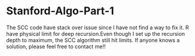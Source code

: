 # Stanford-Algo-Part-1
The SCC code have stack over issue since I have not find a way to fix it. R have physical limit for deep recursion.Even though I set up the recursion depth to maximum, the SCC algorithm still hit limits.
If anyone knows a solution, please feel free to contact me!!
